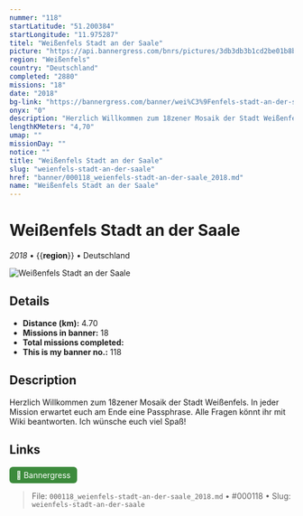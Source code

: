 ```yaml
---
nummer: "118"
startLatitude: "51.200384"
startLongitude: "11.975287"
titel: "Weißenfels Stadt an der Saale"
picture: "https://api.bannergress.com/bnrs/pictures/3db3db3b1cd2be01b8bf9b55aa6a3dc2"
region: "Weißenfels"
country: "Deutschland"
completed: "2880"
missions: "18"
date: "2018"
bg-link: "https://bannergress.com/banner/wei%C3%9Fenfels-stadt-an-der-saale-c456"
onyx: "0"
description: "Herzlich Willkommen zum 18zener Mosaik der Stadt Weißenfels. In jeder Mission erwartet euch am Ende eine Passphrase. Alle Fragen könnt ihr mit Wiki beantworten. Ich wünsche euch viel Spaß!"
lengthKMeters: "4,70"
umap: ""
missionDay: ""
notice: ""
title: "Weißenfels Stadt an der Saale"
slug: "weienfels-stadt-an-der-saale"
href: "banner/000118_weienfels-stadt-an-der-saale_2018.md"
name: "Weißenfels Stadt an der Saale"
---
```

# Weißenfels Stadt an der Saale

*2018* • {{__region__}} • Deutschland

![Weißenfels Stadt an der Saale](https://api.bannergress.com/bnrs/pictures/3db3db3b1cd2be01b8bf9b55aa6a3dc2)



## Details
- **Distance (km):** 4.70
- **Missions in banner:** 18
- **Total missions completed:** 
- **This is my banner no.:** 118



## Description
Herzlich Willkommen zum 18zener Mosaik der Stadt Weißenfels. In jeder Mission erwartet euch am Ende eine Passphrase. Alle Fragen könnt ihr mit Wiki beantworten. Ich wünsche euch viel Spaß!



## Links
<a href="https://bannergress.com/banner/wei%C3%9Fenfels-stadt-an-der-saale-c456" target="_blank" style="display:inline-block;margin-right:8px;padding:6px 12px;background:#3c8b3c;color:#fff;text-decoration:none;border-radius:6px;">🔗 Bannergress</a>



> File: `000118_weienfels-stadt-an-der-saale_2018.md` • #000118 • Slug: `weienfels-stadt-an-der-saale`
